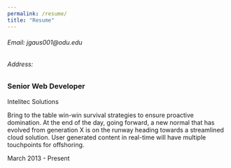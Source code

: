 ```yaml
---
permalink: /resume/
title: "Resume"
---
```

<h6> Email: jgaus001@odu.edu </h6>
<h6> Address: </h6>


<div>
               <div>
                            <h3>Senior Web Developer</h3>
                            <div >Intelitec Solutions</div>
                            <p>Bring to the table win-win survival strategies to ensure proactive domination. At the end of the day, going forward, a new normal that has evolved from generation X is on the runway heading towards a streamlined cloud solution. User generated content in real-time will have multiple touchpoints for offshoring.</p>
                        </div>
                        <div>March 2013 - Present</span></div>
                    </div>
